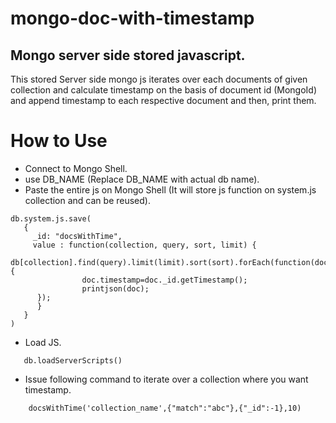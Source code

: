 # mongo-doc-with-timestamp

## Mongo server side stored javascript.

This stored Server side mongo js iterates over each documents of given collection
and calculate timestamp on the basis of document id (MongoId) and append timestamp to each 
respective document and then, print them.

# How to Use

* Connect to Mongo Shell.
* use DB_NAME (Replace DB_NAME with actual db name).
* Paste the entire js on Mongo Shell (It will store js function on system.js collection and can be reused).

```
db.system.js.save(
   {
     _id: "docsWithTime",
     value : function(collection, query, sort, limit) {
                db[collection].find(query).limit(limit).sort(sort).forEach(function(doc){
                doc.timestamp=doc._id.getTimestamp();
                printjson(doc);
      }); 
      }
   }
)
```

* Load JS.

```
   db.loadServerScripts()
```

* Issue following command to iterate over a collection where you want timestamp.


```
    docsWithTime('collection_name',{"match":"abc"},{"_id":-1},10)
```

